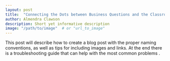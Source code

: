 ```yaml
---
layout: post
title:  "Connecting the Dots between Business Questions and the Classroom"
author: Almendra Clawson
description: Short yet informative description
image: "/path/to/image"  # or "url_to_image"
---
```


<p class="intro"><span class="dropcap">T</span>his post will describe how to create a blog post with the proper naming conventions, as well as tips for including images and links.  At the end there is a troubleshooting guide that can help with the most common problems .</p>